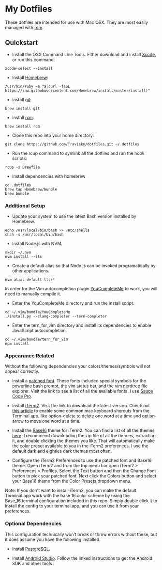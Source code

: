 # My Dotfiles

These dotfiles are intended for use with Mac OSX.
They are most easily managed with [rcm](https://github.com/thoughtbot/rcm).

## Quickstart
- Install the OSX Command Line Tools.
Either download and install [Xcode](https://developer.apple.com/xcode/download/), or run this command:
```shell
xcode-select --install
```

- Install [Homebrew](http://brew.sh/):
```shell
/usr/bin/ruby -e "$(curl -fsSL https://raw.githubusercontent.com/Homebrew/install/master/install)"
```

- Install [git](https://git-scm.com/):
```shell
brew install git
```

- Install [rcm](https://github.com/thoughtbot/rcm):
```shell
brew install rcm
```
- Clone this repo into your home directory:
```shell
git clone https://github.com/Traviskn/dotfiles.git ~/.dotfiles
```
- Run the rcup command to symlink all the dotfiles and run the hook scripts:
```shell
rcup -x Brewfile
```

- Install dependencies with homebrew
```shell
cd .dotfiles
brew tap Homebrew/bundle
brew bundle
```

### Additional Setup
- Update your system to use the latest Bash version installed by Homebrew.
```shell
echo /usr/local/bin/bash >> /etc/shells
chsh -s /usr/local/bin/bash
```

- Install Node.js with NVM.
```shell
mkdir ~/.nvm
nvm install --lts
```

- Create a default alias so that Node.js can be invoked programatically by other applications.
```shell
nvm alias default lts/*
```

In order for the Vim autocompletion plugin [YouCompleteMe](https://valloric.github.io/YouCompleteMe/) to work, you will need to manually compile it.

- Enter the YouCompleteMe directory and run the install script.
```shell
cd ~/.vim/bundle/YouCompleteMe
./install.py --clang-completer --tern-completer
```

- Enter the tern_for_vim directory and install its dependencies to enable JavaScript autocompletion.
```shell
cd ~/.vim/bundle/tern_for_vim
npm install
```

### Appearance Related
Without the following dependencies your colors/themes/symbols will not appear correctly.

- Install a [patched font](https://github.com/ryanoasis/nerd-fonts).  These fonts included special symbols for the powerline bash prompt, the vim status bar, and the vim nerdtree file explorer.
Visit the link to see a list of all the available fonts.  I use [Sauce Code Pro](https://github.com/ryanoasis/nerd-fonts/raw/master/patched-fonts/SourceCodePro/Regular/complete/Sauce%20Code%20Pro%20Nerd%20Font%20Complete%20Mono.ttf).

- Install [iTerm2](https://www.iterm2.com/version3.html).
Visit the link to download the latest version.  Check out [this article](http://elweb.co/making-iterm-2-work-with-normal-mac-osx-keyboard-shortcuts/) to enable some common mac keyboard shorcuts from the Terminal.app, like option-delete to delete one word at a time and option-arrow to move one word at a time.

- Install the [Base16](https://chriskempson.github.io/base16/) theme for iTerm2.  You can find a list of all the themes [here](https://github.com/chriskempson/base16-iterm2).  I recommend downloading the zip file of all the themes, extracting it, and double clicking the themes you like.  That will automatically make the color preset available to you in the iTerm2 preferences.  I use the default dark and eighties dark themes most often.

- Configure the iTerm2 Preferences to use the patched font and Base16 theme.  Open iTerm2 and from the top menu bar open iTerm2 > Preferences > Profiles.  Select the Text button and then the Change Font button to pick your patched font.  Next click the Colors button and select your Base16 theme from the Color Presets dropdown menu.

Note: If you don't want to install iTerm2, you can make the default Terminal.app work with the base 16 color scheme by using the Base_16.terminal configuration included in this repo.  Simply double click it to install the config to your terminal.app, and you can use it from your preferences.

### Optional Dependencies
This configuration technically won't break or throw errors without these, but it does assume you have the following installed.

- Install [PostgreSQL](http://postgresapp.com/).

- Install [Android Studio](https://developer.android.com/studio/index.html).
Follow the linked instructions to get the Android SDK and other tools.

